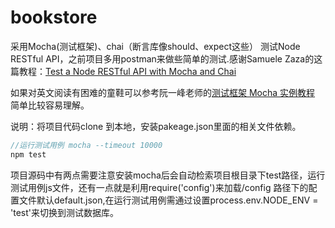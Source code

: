 # bookstore

采用Mocha(测试框架)、chai（断言库像should、expect这些） 测试Node RESTful API，之前项目多用postman来做些简单的测试.感谢Samuele Zaza的这篇教程：[Test a Node RESTful API with Mocha and Chai](https://scotch.io/tutorials/test-a-node-restful-api-with-mocha-and-chai) 

如果对英文阅读有困难的童鞋可以参考阮一峰老师的[测试框架 Mocha 实例教程](http://www.ruanyifeng.com/blog/2015/12/a-mocha-tutorial-of-examples.html) 简单比较容易理解。

说明：将项目代码clone 到本地，安装pakeage.json里面的相关文件依赖。
```javascript
//运行测试用例 mocha --timeout 10000
npm test

```

项目源码中有两点需要注意安装mocha后会自动检索项目根目录下test路径，运行测试用例js文件，还有一点就是利用require('config')来加载/config 路径下的配置文件默认default.json,在运行测试用例需通过设置process.env.NODE_ENV = 'test'来切换到测试数据库。

